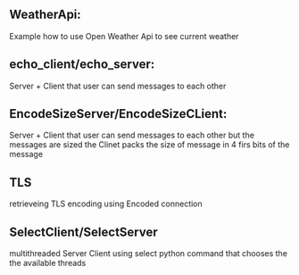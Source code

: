 

WeatherApi:
----------------------------------------
Example how to use Open Weather Api to see current weather


echo_client/echo_server:
----------------------------------------
Server + Client that user can send messages to each other


EncodeSizeServer/EncodeSizeCLient:
----------------------------------------
Server + Client that user can send messages to each other but the messages are sized 
the Clinet packs the size of message in 4 firs bits of the message


TLS
------------------
retrieveing TLS encoding using Encoded connection


SelectClient/SelectServer
--------------------------
multithreaded Server Client  using select python command that chooses the the available threads
